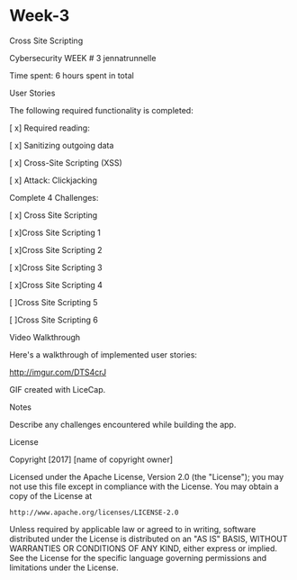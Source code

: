# Week-3
Cross Site Scripting

Cybersecurity WEEK # 3 jennatrunnelle

Time spent: 6 hours spent in total

User Stories

The following required functionality is completed:

[ x] Required reading:

[ x] Sanitizing outgoing data

[ x] Cross-Site Scripting (XSS)

[ x] Attack: Clickjacking

Complete 4 Challenges:

[ x] Cross Site Scripting

[ x]Cross Site Scripting 1

[ x]Cross Site Scripting 2

[ x]Cross Site Scripting 3

[ x]Cross Site Scripting 4

[  ]Cross Site Scripting 5

[  ]Cross Site Scripting 6


Video Walkthrough

Here's a walkthrough of implemented user stories:

http://imgur.com/DTS4crJ

GIF created with LiceCap.

Notes

Describe any challenges encountered while building the app.

License

Copyright [2017] [name of copyright owner]

Licensed under the Apache License, Version 2.0 (the "License");
you may not use this file except in compliance with the License.
You may obtain a copy of the License at

    http://www.apache.org/licenses/LICENSE-2.0

Unless required by applicable law or agreed to in writing, software
distributed under the License is distributed on an "AS IS" BASIS,
WITHOUT WARRANTIES OR CONDITIONS OF ANY KIND, either express or implied.
See the License for the specific language governing permissions and
limitations under the License.
